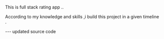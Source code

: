 This is full stack rating app 
..

According to my knowledge and skills ,i build this project  in a given timeline .  

--- updated source code 
